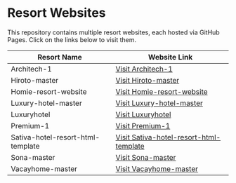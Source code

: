 # Resort Websites

This repository contains multiple resort websites, each hosted via GitHub Pages. Click on the links below to visit them.

| Resort Name | Website Link |
|-------------|--------------|
| Architech-1 | [Visit Architech-1](https://auxxweb.github.io/resort-webistes/architech-1/) |
| Hiroto-master | [Visit Hiroto-master](https://auxxweb.github.io/resort-webistes/hiroto-master/) |
| Homie-resort-website | [Visit Homie-resort-website](https://auxxweb.github.io/resort-webistes/Homie-resort-website/) |
| Luxury-hotel-master | [Visit Luxury-hotel-master](https://auxxweb.github.io/resort-webistes/luxury-hotel-master/) |
| Luxuryhotel | [Visit Luxuryhotel](https://auxxweb.github.io/resort-webistes/luxuryhotel/) |
| Premium-1 | [Visit Premium-1](https://auxxweb.github.io/resort-webistes/Premium-1/) |
| Sativa-hotel-resort-html-template | [Visit Sativa-hotel-resort-html-template](https://auxxweb.github.io/resort-webistes/sativa-hotel-resort-html-template/) |
| Sona-master | [Visit Sona-master](https://auxxweb.github.io/resort-webistes/sona-master/) |
| Vacayhome-master | [Visit Vacayhome-master](https://auxxweb.github.io/resort-webistes/vacayhome-master/) |